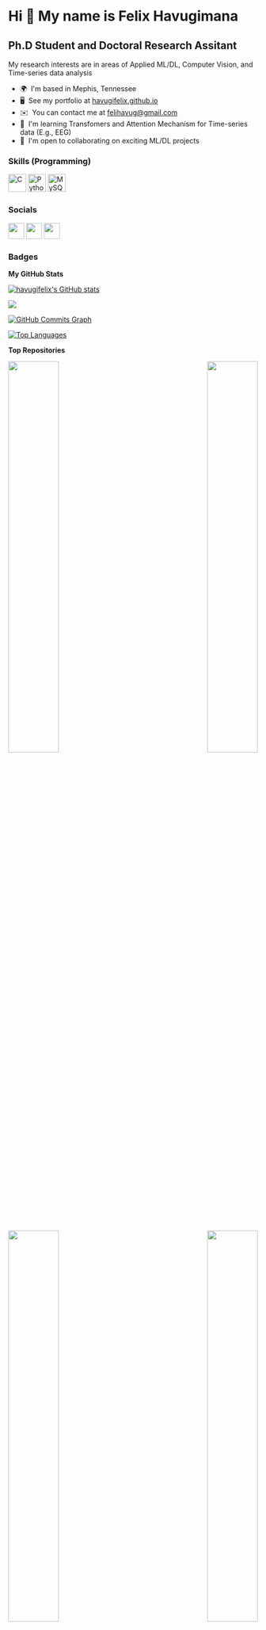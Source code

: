Hi 👋 My name is Felix Havugimana
=================================

Ph.D Student and Doctoral Research Assitant
-----------------------------------------------

My research interests are in areas of Applied ML/DL, Computer Vision, and Time-series data analysis

* 🌍  I'm based in Mephis, Tennessee
* 🖥️  See my portfolio at [havugifelix.github.io](http:///)
* ✉️  You can contact me at [felihavug@gmail.com](mailto:felihavug@gmail.com)
* 🧠  I'm learning Transfomers and Attention Mechanism for Time-series data (E.g., EEG)
* 🤝  I'm open to collaborating on exciting ML/DL projects

### Skills (Programming)


<p align="left">
<a href="https://docs.microsoft.com/en-us/cpp/?view=msvc-170" target="_blank" rel="noreferrer"><img src="https://raw.githubusercontent.com/danielcranney/readme-generator/main/public/icons/skills/c-colored.svg" width="36" height="36" alt="C" /></a>
<a href="https://www.python.org/" target="_blank" rel="noreferrer"><img src="https://raw.githubusercontent.com/danielcranney/readme-generator/main/public/icons/skills/python-colored.svg" width="36" height="36" alt="Python" /></a>
<a href="https://www.mysql.com/" target="_blank" rel="noreferrer"><img src="https://raw.githubusercontent.com/danielcranney/readme-generator/main/public/icons/skills/mysql-colored.svg" width="36" height="36" alt="MySQL" /></a>
</p>


### Socials

<p align="left"> <a href="https://www.github.com/havugifelix" target="_blank" rel="noreferrer"><img src="https://raw.githubusercontent.com/danielcranney/readme-generator/main/public/icons/socials/github.svg" width="32" height="32" /></a> <a href="https://www.linkedin.com/in/havugifelix" target="_blank" rel="noreferrer"><img src="https://raw.githubusercontent.com/danielcranney/readme-generator/main/public/icons/socials/linkedin.svg" width="32" height="32" /></a> <a href="https://www.twitter.com/felihavug" target="_blank" rel="noreferrer"><img src="https://raw.githubusercontent.com/danielcranney/readme-generator/main/public/icons/socials/twitter.svg" width="32" height="32" /></a></p>

### Badges

<b>My GitHub Stats</b>

<a href="http://www.github.com/havugifelix"><img src="https://github-readme-stats.vercel.app/api?username=havugifelix&show_icons=true&hide=&count_private=true&title_color=0891b2&text_color=ffffff&icon_color=0891b2&bg_color=1c1917&hide_border=true&show_icons=true" alt="havugifelix's GitHub stats" /></a>

<a href="http://www.github.com/havugifelix"><img src="https://github-readme-streak-stats.herokuapp.com/?user=havugifelix&stroke=ffffff&background=1c1917&ring=0891b2&fire=0891b2&currStreakNum=ffffff&currStreakLabel=0891b2&sideNums=ffffff&sideLabels=ffffff&dates=ffffff&hide_border=true" /></a>

<a href="http://www.github.com/havugifelix"><img src="https://github-readme-activity-graph.cyclic.app/graph?username=havugifelix&bg_color=1c1917&color=ffffff&line=0891b2&point=ffffff&area_color=1c1917&area=true&hide_border=true&custom_title=GitHub%20Commits%20Graph" alt="GitHub Commits Graph" /></a>

<a href="https://github.com/havugifelix" align="left"><img src="https://github-readme-stats.vercel.app/api/top-langs/?username=havugifelix&langs_count=10&title_color=0891b2&text_color=ffffff&icon_color=0891b2&bg_color=1c1917&hide_border=true&locale=en&custom_title=Top%20%Languages" alt="Top Languages" /></a>

<b>Top Repositories</b>

<div width="100%" align="center"><a href="https://github.com/havugifelix/EEG-image-generation-for-deep-learning" align="left"><img align="left" width="45%" src="https://github-readme-stats.vercel.app/api/pin/?username=havugifelix&repo=EEG-image-generation-for-deep-learning&title_color=0891b2&text_color=ffffff&icon_color=0891b2&bg_color=1c1917&hide_border=true&locale=en" /></a><a href="https://github.com/havugifelix/Single-trial-precition-of-Cognitive-load" align="right"><img align="right" width="45%" src="https://github-readme-stats.vercel.app/api/pin/?username=havugifelix&repo=Single-trial-precition-of-Cognitive-load&title_color=0891b2&text_color=ffffff&icon_color=0891b2&bg_color=1c1917&hide_border=true&locale=en" /></a></div><br /><br /><br /><br /><br /><br /><br />

<br /><br /><br /><br /><br />

<div width="100%" align="center"><a href="https://github.com/havugifelix/Python_implementation_of_object-detection-using-YOLOV3-network" align="left"><img align="left" width="45%" src="https://github-readme-stats.vercel.app/api/pin/?username=havugifelix&repo=Python_implementation_of_object-detection-using-YOLOV3-network&title_color=0891b2&text_color=ffffff&icon_color=0891b2&bg_color=1c1917&hide_border=true&locale=en" /></a><a href="https://github.com/havugifelix/Deep-CNN-models-for-scene-and-cifar10-classification-tasks" align="right"><img align="right" width="45%" src="https://github-readme-stats.vercel.app/api/pin/?username=havugifelix&repo=Deep-CNN-models-for-scene-and-cifar10-classification-tasks&title_color=0891b2&text_color=ffffff&icon_color=0891b2&bg_color=1c1917&hide_border=true&locale=en" /></a></div>
